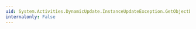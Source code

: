 ```yaml
---
uid: System.Activities.DynamicUpdate.InstanceUpdateException.GetObjectData(System.Runtime.Serialization.SerializationInfo,System.Runtime.Serialization.StreamingContext)
internalonly: False
---
```

